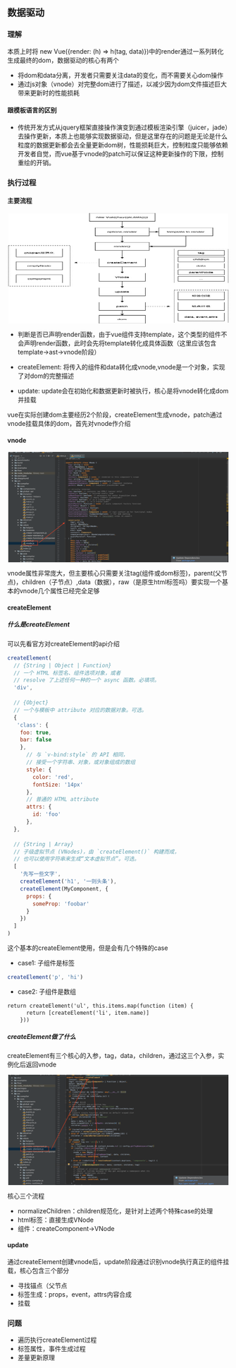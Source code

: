 ## 数据驱动

### 理解

本质上时将 new Vue({render: (h) => h(tag, data)})中的render通过一系列转化生成最终的dom，数据驱动的核心有两个
 * 将dom和data分离，开发者只需要关注data的变化，而不需要关心dom操作
 * 通过js对象（vnode）对完整dom进行了描述，以减少因为dom文件描述巨大带来更新时的性能损耗
 
#### 跟模板语言的区别

* 传统开发方式从jquery框架直接操作演变到通过模板渲染引擎（juicer，jade）去操作更新，本质上也能够实现数据驱动，但是这里存在的问题是无论是什么粒度的数据更新都会去全量更新dom树，性能损耗巨大，控制粒度只能够依赖开发者自觉，而vue基于vnode的patch可以保证这种更新操作的下限，控制重绘的开销。
 
### 执行过程

#### 主要流程
<img style="margin: auto;display: block;" src="./assets/data-drive.jpg" width="500px" height="250px"/> 

* 判断是否已声明render函数，由于vue组件支持template，这个类型的组件不会声明render函数，此时会先将template转化成具体函数（这里应该包含template->ast->vnode阶段）

* createElement: 将传入的组件和data转化成vnode,vnode是一个对象，实现了对dom的完整描述
* update: update会在初始化和数据更新时被执行，核心是将vnode转化成dom并挂载

vue在实际创建dom主要经历2个阶段，createElement生成vnode，patch通过vnode挂载具体的dom，首先对vnode作介绍

#### vnode

<img style="margin: auto;display: block;" src="./assets/vnode-new.png" width="500px" height="250px"/> 

vnode属性非常庞大，但主要核心只需要关注tag(组件或dom标签)，parent(父节点)，children（子节点）,data（数据），raw（是原生html标签吗）要实现一个基本的vnode几个属性已经完全足够

#### createElement

##### 什么是createElement
可以先看官方对createElement的api介绍

```js
createElement(
  // {String | Object | Function}
  // 一个 HTML 标签名、组件选项对象，或者
  // resolve 了上述任何一种的一个 async 函数。必填项。
  'div',

  // {Object}
  // 一个与模板中 attribute 对应的数据对象。可选。
  {
   'class': {
    foo: true,
    bar: false
    },
      // 与 `v-bind:style` 的 API 相同，
      // 接受一个字符串、对象，或对象组成的数组
      style: {
        color: 'red',
        fontSize: '14px'
      },
      // 普通的 HTML attribute
      attrs: {
        id: 'foo'
      },
  },

  // {String | Array}
  // 子级虚拟节点 (VNodes)，由 `createElement()` 构建而成，
  // 也可以使用字符串来生成“文本虚拟节点”。可选。
  [
    '先写一些文字',
    createElement('h1', '一则头条'),
    createElement(MyComponent, {
      props: {
        someProp: 'foobar'
      }
    })
  ]
)
```
这个基本的createElement使用，但是会有几个特殊的case

* case1: 子组件是标签

``` js
createElement('p', 'hi')
```

* case2: 子组件是数组

```
return createElement('ul', this.items.map(function (item) {
      return [createElement('li', item.name)]
    }))
```

##### createElement做了什么
createElement有三个核心的入参，tag，data，children，通过这三个入参，实例化后返回vnode

<img style="margin: auto;display: block;" src="./assets/createElement.png" width="500px" height="250px"/> 

核心三个流程
* normalizeChildren：children规范化，是针对上述两个特殊case的处理
* html标签：直接生成VNode
* 组件：createComponent->VNode

#### update

通过createElement创建vnode后，update阶段通过识别vnode执行真正的组件挂载，核心包含三个部分
* 寻找锚点（父节点
* 标签生成：props，event，attrs内容合成
* 挂载

### 问题

* 遍历执行createElement过程
* 标签属性，事件生成过程
* 差量更新原理




